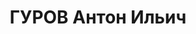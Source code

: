 ---
title: ГУРОВ Антон Ильич
description: р. 1898, с. Гахове Медведського р-ну Курської обл., росіянин, з селян,
  позапартійний, освіта середня, командир батальйону 89 стрілецького полку. 27.11.1937
  звинувачений в участі в а/рад. організації, розстріляний 28.11.1937 р. Реабілітований
  26.03.1963 р.
---